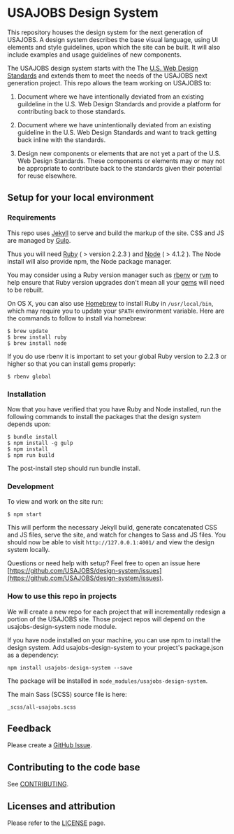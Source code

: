 # USAJOBS Design System

This repository houses the design system for the next generation of USAJOBS. A design system describes the base visual language, using UI elements and style guidelines, upon which the site can be built. It will also include examples and usage guidelines of new components.

The USAJOBS design system starts with the The [U.S. Web Design Standards](https://playbook.cio.gov/designstandards) and extends them to meet the needs of the USAJOBS next generation project. This repo allows the team working on USAJOBS to:

1. Document where we have intentionally deviated from an existing guildeline in the U.S. Web Design Standards and provide a platform for contributing back to those standards.

2. Document where we have unintentionally deviated from an existing guideline in the U.S. Web Design Standards and want to track getting back inline with the standards.

3. Design new components or elements that are not yet a part of the U.S. Web Design Standards. These components or elements may or may not be appropriate to contribute back to the standards given their potential for reuse elsewhere.

## Setup for your local environment

### Requirements

This repo uses [Jekyll](https://jekyllrb.com/) to serve and build the markup of the site. CSS and JS are managed by [Gulp](https://gulpjs.com/).

Thus you will need [Ruby](https://www.ruby-lang.org) ( > version 2.2.3 ) and [Node](https://nodejs.org/en/download/) ( > 4.1.2 ). The Node install will also provide npm, the Node package manager.

You may consider using a Ruby version manager such as
[rbenv](https://github.com/sstephenson/rbenv) or [rvm](https://rvm.io/) to
help ensure that Ruby version upgrades don't mean all your
[gems](https://rubygems.org/) will need to be rebuilt.

On OS X, you can also use [Homebrew](http://brew.sh/) to install Ruby in
`/usr/local/bin`, which may require you to update your `$PATH` environment
variable. Here are the commands to follow to install via homebrew:

```shell
$ brew update
$ brew install ruby
$ brew install node
```

If you do use rbenv it is important to set your global Ruby version to 2.2.3 or higher so that you can install gems properly:

```shell
$ rbenv global
```

### Installation

Now that you have verified that you have Ruby and Node installed, run the following commands to install the packages that the design system depends upon:

```shell
$ bundle install
$ npm install -g gulp
$ npm install
$ npm run build
```

The post-install step should run bundle install.

### Development

To view and work on the site run:

```shell
$ npm start
```

This will perform the necessary Jekyll build, generate concatenated CSS and JS files, serve the site, and watch for changes to Sass and JS files. You should now be able to visit `http://127.0.0.1:4001/` and view the design system locally.

Questions or need help with setup? Feel free to open an issue here [https://github.com/USAJOBS/design-system/issues](https://github.com/USAJOBS/design-system/issues).

### How to use this repo in projects

We will create a new repo for each project that will incrementally redesign a portion of the USAJOBS site. Those project repos will depend on the usajobs-design-system node module.

If you have node installed on your machine, you can use npm to install the design system. Add usajobs-design-system to your project's package.json as a dependency:

```shell
npm install usajobs-design-system --save
```

The package will be installed in ```node_modules/usajobs-design-system```.

The main Sass (SCSS) source file is here:

```shell
_scss/all-usajobs.scss
```

## Feedback

Please create a [GitHub Issue](https://github.com/USAJOBS/design-system/issues).

## Contributing to the code base

See [CONTRIBUTING](CONTRIBUTING.md).

## Licenses and attribution

Please refer to the [LICENSE](LICENSE.md) page.
